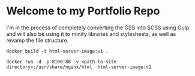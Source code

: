 # Welcome to my Portfolio Repo
I'm in the process of completely converting the CSS into SCSS using Gulp and will also be using it to minify libraries and stylesheets, as well as revamp the file structure.

```docker build -t html-server-image:v1 .```

```docker run -d -p 8100:80 -v <path-to-site-directory>:/usr/share/nginx/html  html-server-image:v1```
